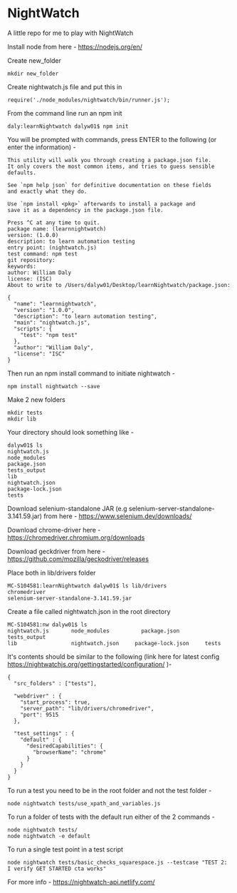 # NightWatch
A little repo for me to play with NightWatch

Install node from here - https://nodejs.org/en/

Create new_folder

```
mkdir new_folder
```

Create nightwatch.js file and put this in

```
require('./node_modules/nightwatch/bin/runner.js');
```

From the command line run an npm init

```
daly:learnNightwatch dalyw01$ npm init
```

You will be prompted with commands, press ENTER to the following (or enter the information) - 

```
This utility will walk you through creating a package.json file.
It only covers the most common items, and tries to guess sensible defaults.

See `npm help json` for definitive documentation on these fields
and exactly what they do.

Use `npm install <pkg>` afterwards to install a package and
save it as a dependency in the package.json file.

Press ^C at any time to quit.
package name: (learnnightwatch) 
version: (1.0.0) 
description: to learn automation testing
entry point: (nightwatch.js) 
test command: npm test
git repository: 
keywords: 
author: William Daly
license: (ISC) 
About to write to /Users/dalyw01/Desktop/learnNightwatch/package.json:

{
  "name": "learnnightwatch",
  "version": "1.0.0",
  "description": "to learn automation testing",
  "main": "nightwatch.js",
  "scripts": {
    "test": "npm test"
  },
  "author": "William Daly",
  "license": "ISC"
}
```

Then run an npm install command to initiate nightwatch - 

```
npm install nightwatch --save
```

Make 2 new folders

```
mkdir tests 
mkdir lib
```

Your directory should look something like - 

```
dalyw01$ ls
nightwatch.js		
node_modules		
package.json		
tests_output 
lib			
nightwatch.json		
package-lock.json	
tests
```

Download selenium-standalone JAR (e.g selenium-server-standalone-3.141.59.jar) from here - https://www.selenium.dev/downloads/

Download chrome-driver here - https://chromedriver.chromium.org/downloads

Download geckdriver from here - https://github.com/mozilla/geckodriver/releases

Place both in lib/drivers folder

```
MC-S104581:learnNightwatch dalyw01$ ls lib/drivers
chromedriver				
selenium-server-standalone-3.141.59.jar
```

Create a file called nightwatch.json in the root directory

```
MC-S104581:nw dalyw01$ ls
nightwatch.js		node_modules		  package.json		    tests_output
lib			        nightwatch.json		package-lock.json	  tests
```

It's contents should be similar to the following (link here for latest config https://nightwatchjs.org/gettingstarted/configuration/ )- 

```
{
  "src_folders" : ["tests"],

  "webdriver" : {
    "start_process": true,
    "server_path": "lib/drivers/chromedriver",
    "port": 9515
  },

  "test_settings" : {
    "default" : {
      "desiredCapabilities": {
        "browserName": "chrome"
      }
    }
  }
}
```

To run a test you need to be in the root folder and not the test folder - 

```
node nightwatch tests/use_xpath_and_variables.js
```

To run a folder of tests with the default run either of the 2 commands - 

```
node nightwatch tests/
node nightwatch -e default
```

To run a single test point in a test script

```
node nightwatch tests/basic_checks_squarespace.js --testcase "TEST 2: I verify GET STARTED cta works"
```

For more info - https://nightwatch-api.netlify.com/

